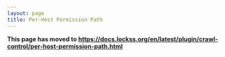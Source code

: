 ```yaml
---
layout: page
title: Per-Host Permission Path
---
```


**This page has moved to <https://docs.lockss.org/en/latest/plugin/crawl-control/per-host-permission-path.html>**
